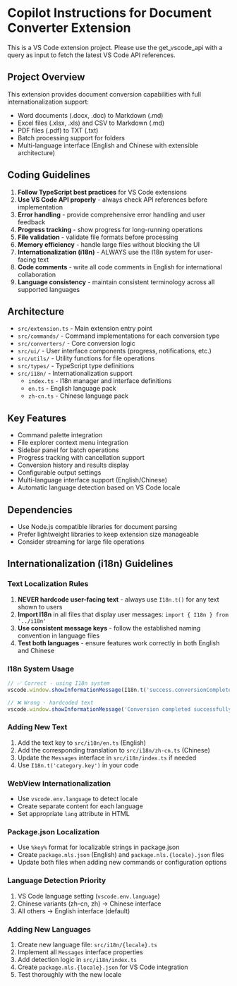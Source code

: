 # Copilot Instructions for Document Converter Extension

<!-- Use this file to provide workspace-specific custom instructions to Copilot. For more details, visit https://code.visualstudio.com/docs/copilot/copilot-customization#_use-a-githubcopilotinstructionsmd-file -->

This is a VS Code extension project. Please use the get_vscode_api with a query as input to fetch the latest VS Code API references.

## Project Overview
This extension provides document conversion capabilities with full internationalization support:
- Word documents (.docx, .doc) to Markdown (.md)
- Excel files (.xlsx, .xls) and CSV to Markdown (.md)
- PDF files (.pdf) to TXT (.txt)
- Batch processing support for folders
- Multi-language interface (English and Chinese with extensible architecture)

## Coding Guidelines
1. **Follow TypeScript best practices** for VS Code extensions
2. **Use VS Code API properly** - always check API references before implementation
3. **Error handling** - provide comprehensive error handling and user feedback
4. **Progress tracking** - show progress for long-running operations
5. **File validation** - validate file formats before processing
6. **Memory efficiency** - handle large files without blocking the UI
7. **Internationalization (i18n)** - ALWAYS use the I18n system for user-facing text
8. **Code comments** - write all code comments in English for international collaboration
9. **Language consistency** - maintain consistent terminology across all supported languages

## Architecture
- `src/extension.ts` - Main extension entry point
- `src/commands/` - Command implementations for each conversion type
- `src/converters/` - Core conversion logic
- `src/ui/` - User interface components (progress, notifications, etc.)
- `src/utils/` - Utility functions for file operations
- `src/types/` - TypeScript type definitions
- `src/i18n/` - Internationalization support
  - `index.ts` - I18n manager and interface definitions
  - `en.ts` - English language pack
  - `zh-cn.ts` - Chinese language pack

## Key Features
- Command palette integration
- File explorer context menu integration
- Sidebar panel for batch operations
- Progress tracking with cancellation support
- Conversion history and results display
- Configurable output settings
- Multi-language interface support (English/Chinese)
- Automatic language detection based on VS Code locale

## Dependencies
- Use Node.js compatible libraries for document parsing
- Prefer lightweight libraries to keep extension size manageable
- Consider streaming for large file operations

## Internationalization (i18n) Guidelines

### Text Localization Rules
1. **NEVER hardcode user-facing text** - always use `I18n.t()` for any text shown to users
2. **Import I18n** in all files that display user messages: `import { I18n } from '../i18n'`
3. **Use consistent message keys** - follow the established naming convention in language files
4. **Test both languages** - ensure features work correctly in both English and Chinese

### I18n System Usage
```typescript
// ✅ Correct - using I18n system
vscode.window.showInformationMessage(I18n.t('success.conversionComplete', fileName));

// ❌ Wrong - hardcoded text
vscode.window.showInformationMessage('Conversion completed successfully');
```

### Adding New Text
1. Add the text key to `src/i18n/en.ts` (English)
2. Add the corresponding translation to `src/i18n/zh-cn.ts` (Chinese)
3. Update the `Messages` interface in `src/i18n/index.ts` if needed
4. Use `I18n.t('category.key')` in your code

### WebView Internationalization
- Use `vscode.env.language` to detect locale
- Create separate content for each language
- Set appropriate `lang` attribute in HTML

### Package.json Localization
- Use `%key%` format for localizable strings in package.json
- Create `package.nls.json` (English) and `package.nls.{locale}.json` files
- Update both files when adding new commands or configuration options

### Language Detection Priority
1. VS Code language setting (`vscode.env.language`)
2. Chinese variants (zh-cn, zh) → Chinese interface
3. All others → English interface (default)

### Adding New Languages
1. Create new language file: `src/i18n/{locale}.ts`
2. Implement all `Messages` interface properties
3. Add detection logic in `src/i18n/index.ts`
4. Create `package.nls.{locale}.json` for VS Code integration
5. Test thoroughly with the new locale
